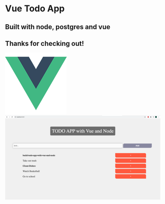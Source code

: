 # Vue Todo App

## Built with node, postgres and vue

## Thanks for checking out!

<img src="./vue-todo/src/assets/logo.png"
     alt="Markdown Monster icon"
     height="200px" width="200px" />
<img src="./vue-todo/src/assets/todo-app.png"
     alt="Markdown Monster icon"
      />
